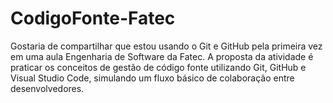 # CodigoFonte-Fatec

Gostaria de compartilhar que estou usando o Git e GitHub pela primeira vez em uma aula Engenharia de Software da Fatec. A proposta da atividade é praticar os conceitos de gestão de código fonte utilizando Git, GitHub e Visual Studio Code, simulando um fluxo básico de colaboração entre desenvolvedores.

